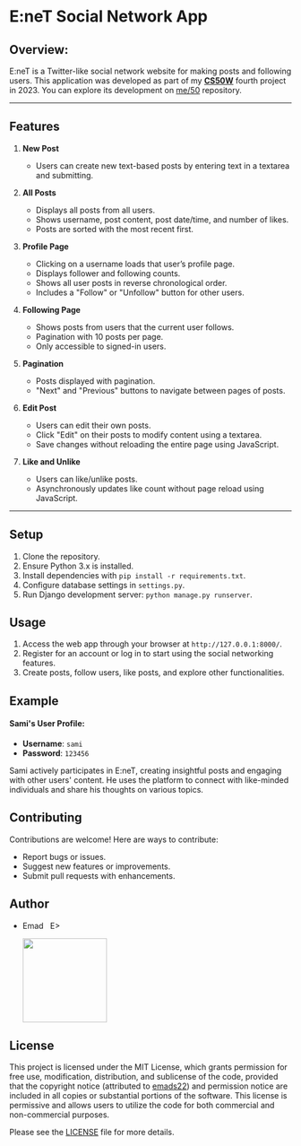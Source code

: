# E:neT Social Network App

## Overview:
E:neT is a Twitter-like social network website for making posts and following users. This application was developed as part of my [**CS50W**](https://cs50.harvard.edu/web/2020/) fourth project in 2023. You can explore its development on [me/50](https://github.com/me50/emads22/tree/web50/projects/2020/x/network) repository.

---

## Features

1. **New Post**
   - Users can create new text-based posts by entering text in a textarea and submitting.

2. **All Posts**
   - Displays all posts from all users.
   - Shows username, post content, post date/time, and number of likes.
   - Posts are sorted with the most recent first.

3. **Profile Page**
   - Clicking on a username loads that user’s profile page.
   - Displays follower and following counts.
   - Shows all user posts in reverse chronological order.
   - Includes a "Follow" or "Unfollow" button for other users.

4. **Following Page**
   - Shows posts from users that the current user follows.
   - Pagination with 10 posts per page.
   - Only accessible to signed-in users.

5. **Pagination**
   - Posts displayed with pagination.
   - "Next" and "Previous" buttons to navigate between pages of posts.

6. **Edit Post**
   - Users can edit their own posts.
   - Click "Edit" on their posts to modify content using a textarea.
   - Save changes without reloading the entire page using JavaScript.

7. **Like and Unlike**
   - Users can like/unlike posts.
   - Asynchronously updates like count without page reload using JavaScript.

---

## Setup
1. Clone the repository.
2. Ensure Python 3.x is installed.
3. Install dependencies with `pip install -r requirements.txt`.
4. Configure database settings in `settings.py`.
5. Run Django development server: `python manage.py runserver`.

## Usage
1. Access the web app through your browser at `http://127.0.0.1:8000/`.
2. Register for an account or log in to start using the social networking features.
3. Create posts, follow users, like posts, and explore other functionalities.

## Example
#### Sami's User Profile:
- **Username**: `sami`
- **Password**: `123456` 

Sami actively participates in E:neT, creating insightful posts and engaging with other users' content. He uses the platform to connect with like-minded individuals and share his thoughts on various topics.

## Contributing
Contributions are welcome! Here are ways to contribute:
- Report bugs or issues.
- Suggest new features or improvements.
- Submit pull requests with enhancements.

## Author
- Emad &nbsp; E>
  
  [<img src="https://img.shields.io/badge/GitHub-Profile-blue?logo=github" width="150">](https://github.com/emads22)

## License
This project is licensed under the MIT License, which grants permission for free use, modification, distribution, and sublicense of the code, provided that the copyright notice (attributed to [emads22](https://github.com/emads22)) and permission notice are included in all copies or substantial portions of the software. This license is permissive and allows users to utilize the code for both commercial and non-commercial purposes.

Please see the [LICENSE](LICENSE) file for more details.
